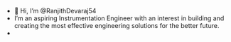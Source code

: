 - 👋 Hi, I’m @RanjithDevaraj54
- I’m an aspiring Instrumentation Engineer with an interest in building and creating the most effective engineering solutions for the better future. 
- 


